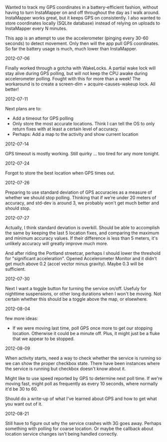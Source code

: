 Wanted to track my GPS coordinates in a battery-efficient fashion, without having to turn InstaMapper on and off throughout the day as I walk around. InstaMapper works great, but it keeps GPS on consistently. I also wanted to store coordinates locally (SQLite database) instead of relying on uploads to InstaMapper every N minutes.

This app is an attempt to use the accelerometer (pinging every 30-60 seconds) to detect movement. Only then will the app pull GPS coordinates. So far the battery usage is much, much lower than InstaMapper.

2012-07-06

Finally worked through a gotcha with WakeLocks. A partial wake lock will stay alive during GPS polling, but will not keep the CPU awake during accelerometer polling. Fought with this for more than a week! The workaround is to create a screen-dim + acquire-causes-wakeup lock. All better!

2012-07-11

Next plans are to:

* Add a timeout for GPS polling
* Only store the most accurate locations. Think I can tell the OS to only return fixes with at least a certain level of accuracy.
* Perhaps: Add a map to the activity and show current location

2012-07-14

GPS timeout is mostly working. Still quirky ... too tired for any more tonight.

2012-07-24

Forgot to store the best location when GPS times out.

2012-07-26

Preparing to use standard deviation of GPS accuracies as a measure of whether we should stop polling. Thinking that if we're under 20 meters of accuracy, and std-dev is around 3, we probably won't get much better and should stop.

2012-07-27

Actually, I think standard deviation is overkill. Should be able to accomplish the same by keeping the last 5 location fixes, and comparing the maximum and minimum accuracy values. If their difference is less than 5 meters, it's unlikely accuracy will greatly improve much more.

And after riding the Portland streetcar, perhaps I should lower the threshold for "significant acceleration". Opened Accelerometer Monitor and it didn't get much above 0.2 (accel vector minus gravity). Maybe 0.3 will be sufficient.

2012-07-30

Next I want a toggle button for turning the service on/off. Usefuly for nighttime suspensions, or other long durations when I won't be moving. Not certain whether this should be a toggle above the map, or elsewhere.

2012-08-04

few more ideas:

* If we were moving last time, poll GPS once more to get our stopping location. Otherwise it could be a minute off. Plus, it might just be a fluke that we appear to be stopped.

2012-08-09

When activity starts, need a way to check whether the service is running so we can show the proper checkbox state. There have been instances where the service is running but checkbox doesn't know about it.

Might like to use speed reported by GPS to determine next poll time. If we're moving fast, might poll as frequently as every 10 seconds, where normally it'd be 30 to 60.

Should do a write-up of what I've learned about GPS and how to get what you want out of it.

2012-08-21

Still have to figure out why the service crashes with 3G goes away. Perhaps something with polling for coarse location. Or maybe the callback about location service changes isn't being handled correctly.
